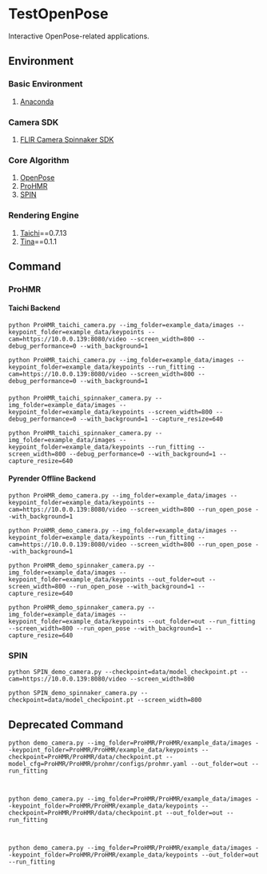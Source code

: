# TestOpenPose
Interactive OpenPose-related applications.

## Environment

### Basic Environment

1. [Anaconda](https://www.anaconda.com/products/distribution?gclid=Cj0KCQjwyMiTBhDKARIsAAJ-9VulkR13yJuDAfHYao5OeinS8WAIEQhm_AKIJkDC8TAUcLaTWjkTiioaAtd6EALw_wcB)



### Camera SDK

1. [FLIR Camera Spinnaker SDK](https://www.flir.com/products/spinnaker-sdk/?vertical=machine+vision&segment=iis)



### Core Algorithm

1. [OpenPose](https://github.com/CMU-Perceptual-Computing-Lab/openpose)
2. [ProHMR](https://github.com/nkolot/ProHMR)
3. [SPIN](https://github.com/nkolot/SPIN)



### Rendering Engine

1. [Taichi](https://github.com/taichi-dev/taichi)==0.7.13
4. [Tina](https://github.com/taichi-dev/taichi_three)==0.1.1



## Command

### ProHMR

#### Taichi Backend

```shell
python ProHMR_taichi_camera.py --img_folder=example_data/images --keypoint_folder=example_data/keypoints --cam=https://10.0.0.139:8080/video --screen_width=800 --debug_performance=0 --with_background=1

python ProHMR_taichi_camera.py --img_folder=example_data/images --keypoint_folder=example_data/keypoints --run_fitting --cam=https://10.0.0.139:8080/video --screen_width=800 --debug_performance=0 --with_background=1
```



#### 

```shell
python ProHMR_taichi_spinnaker_camera.py --img_folder=example_data/images --keypoint_folder=example_data/keypoints --screen_width=800 --debug_performance=0 --with_background=1 --capture_resize=640

python ProHMR_taichi_spinnaker_camera.py --img_folder=example_data/images --keypoint_folder=example_data/keypoints --run_fitting --screen_width=800 --debug_performance=0 --with_background=1 --capture_resize=640
```





#### Pyrender Offline Backend

```shell
python ProHMR_demo_camera.py --img_folder=example_data/images --keypoint_folder=example_data/keypoints --cam=https://10.0.0.139:8080/video --screen_width=800 --run_open_pose --with_background=1

python ProHMR_demo_camera.py --img_folder=example_data/images --keypoint_folder=example_data/keypoints --run_fitting --cam=https://10.0.0.139:8080/video --screen_width=800 --run_open_pose --with_background=1
```





```shell
python ProHMR_demo_spinnaker_camera.py --img_folder=example_data/images --keypoint_folder=example_data/keypoints --out_folder=out --screen_width=800 --run_open_pose --with_background=1 --capture_resize=640

python ProHMR_demo_spinnaker_camera.py --img_folder=example_data/images --keypoint_folder=example_data/keypoints --out_folder=out --run_fitting --screen_width=800 --run_open_pose --with_background=1 --capture_resize=640
```



### SPIN

```shell
python SPIN_demo_camera.py --checkpoint=data/model_checkpoint.pt --cam=https://10.0.0.139:8080/video --screen_width=800
```

```shell
python SPIN_demo_spinnaker_camera.py --checkpoint=data/model_checkpoint.pt --screen_width=800
```



## Deprecated Command

```shell
python demo_camera.py --img_folder=ProHMR/ProHMR/example_data/images --keypoint_folder=ProHMR/ProHMR/example_data/keypoints --checkpoint=ProHMR/ProHMR/data/checkpoint.pt --model_cfg=ProHMR/ProHMR/prohmr/configs/prohmr.yaml --out_folder=out --run_fitting



python demo_camera.py --img_folder=ProHMR/ProHMR/example_data/images --keypoint_folder=ProHMR/ProHMR/example_data/keypoints --checkpoint=ProHMR/ProHMR/data/checkpoint.pt --out_folder=out --run_fitting



python demo_camera.py --img_folder=ProHMR/ProHMR/example_data/images --keypoint_folder=ProHMR/ProHMR/example_data/keypoints --out_folder=out --run_fitting
```

